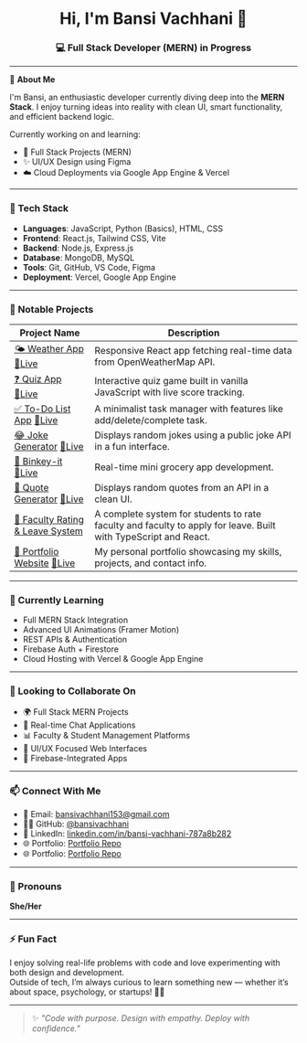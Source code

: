 <h1 align="center">Hi, I'm Bansi Vachhani 👋</h1>
<h3 align="center">💻 Full Stack Developer (MERN) in Progress</h3>

---

💼 **About Me**

I'm Bansi, an enthusiastic developer currently diving deep into the **MERN Stack**. I enjoy turning ideas into reality with clean UI, smart functionality, and efficient backend logic.

Currently working on and learning:
- 🚀 Full Stack Projects (MERN)
- ✨ UI/UX Design using Figma
- ☁️ Cloud Deployments via Google App Engine & Vercel

---

### 🧠 Tech Stack

- **Languages**: JavaScript, Python (Basics), HTML, CSS  
- **Frontend**: React.js, Tailwind CSS, Vite  
- **Backend**: Node.js, Express.js  
- **Database**: MongoDB, MySQL  
- **Tools**: Git, GitHub, VS Code, Figma  
- **Deployment**: Vercel, Google App Engine  

---

### 📌 Notable Projects

| Project Name | Description |
|--------------|-------------|
| [🌤️ Weather App](https://github.com/bansivachhani/weather-app) [🔗Live](https://weather-app-lime-omega-94.vercel.app/) | Responsive React app fetching real-time data from OpenWeatherMap API. |
| [❓ Quiz App](https://github.com/bansivachhani/quizapp) [🔗Live](https://quizapp-zeta-sand.vercel.app/) | Interactive quiz game built in vanilla JavaScript with live score tracking. |
| [✅ To-Do List App](https://github.com/bansivachhani/todo-list-app) [🔗Live](https://todo-list-app-alpha-lyart.vercel.app/) | A minimalist task manager with features like add/delete/complete task. |
| [😂 Joke Generator](https://github.com/bansivachhani/Joke-Generator) [🔗Live](https://joke-generator-lake.vercel.app/) | Displays random jokes using a public joke API in a fun interface. |
| [🛒 Binkey-it](https://github.com/bansivachhani/Binkey-it) [🔗Live](https://www.youtube.com/watch?v=slN124MPVrc) | Real-time mini grocery app development. |
| [📖 Quote Generator](https://github.com/bansivachhani/quote-generator-) [🔗Live](https://quote-generator-liart-chi.vercel.app/) | Displays random quotes from an API in a clean UI. |
| [🏫 Faculty Rating & Leave System](https://github.com/bansivachhani/faculty-rating-and-leave-system) | A complete system for students to rate faculty and faculty to apply for leave. Built with TypeScript and React. |
| [🧾 Portfolio Website](https://github.com/bansivachhani/Portfolio) [🔗Live](https://portfolio-xi-seven-86.vercel.app/) | My personal portfolio showcasing my skills, projects, and contact info. |

---

### 🌱 Currently Learning

- Full MERN Stack Integration  
- Advanced UI Animations (Framer Motion)  
- REST APIs & Authentication  
- Firebase Auth + Firestore  
- Cloud Hosting with Vercel & Google App Engine  

---

### 🤝 Looking to Collaborate On

- 🌍 Full Stack MERN Projects  
- 💬 Real-time Chat Applications  
- 📊 Faculty & Student Management Platforms  
- 🎨 UI/UX Focused Web Interfaces  
- 🔐 Firebase-Integrated Apps  

---

### 📫 Connect With Me

- 📧 Email: [bansivachhani153@gmail.com](mailto:bansivachhani153@gmail.com)  
- 🧑‍💻 GitHub: [@bansivachhani](https://github.com/bansivachhani)  
- 💼 LinkedIn: [linkedin.com/in/bansi-vachhani-787a8b282](https://www.linkedin.com/in/bansi-vachhani-787a8b282)  
- 🌐 Portfolio: [Portfolio Repo](https://portfolio-xi-seven-86.vercel.app/)  
- 🌐 Portfolio: [Portfolio Repo](https://my-portfolio-rho-beryl-14.vercel.app/)


---

### 👩 Pronouns

**She/Her**

---

### ⚡ Fun Fact

I enjoy solving real-life problems with code and love experimenting with both design and development.  
Outside of tech, I’m always curious to learn something new — whether it’s about space, psychology, or startups! 🚀✨

---

> ✨ *"Code with purpose. Design with empathy. Deploy with confidence."*

